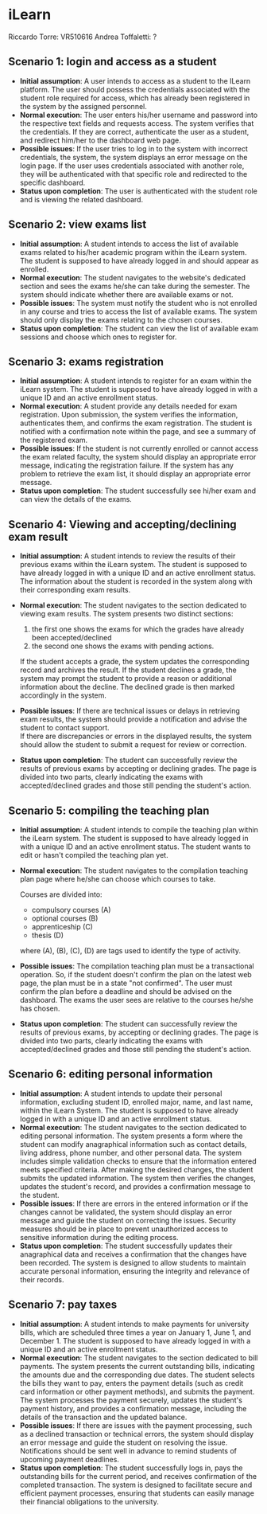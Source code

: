 # iLearn

Riccardo Torre: VR510616
Andrea Toffaletti: ?

## Scenario 1: login and access as a student
- **Initial assumption**: A user intends to access as a student to the ILearn platform. The user should possess the credentials associated with the student role required for access, which has already been registered in the system by the assigned personnel.
- **Normal execution**: The user enters his/her username and password into the respective text fields and requests access. The system verifies that the credentials. If they are correct, authenticate the user as a student, and redirect him/her to the dashboard web page.
- **Possible issues**: If the user tries to log in to the system with incorrect credentials, the system, the system displays an error message on the login page.  If the user uses credentials associated with another role, they will be authenticated with that specific role and redirected to the specific dashboard.
- **Status upon completion**: The user is authenticated with the student role and is viewing the related dashboard.
## Scenario 2: view exams list
- **Initial assumption**: A student intends to access the list of available exams related to his/her academic program within the iLearn system. The student is supposed to have already logged in and should appear as enrolled.
- **Normal execution**: The student navigates to the website's dedicated section and sees the exams he/she can take during the semester.  The system should indicate whether there are available exams or not.
- **Possible issues**: The system must notify the student who is not enrolled in any course and tries to access the list of available exams. The system should only display the exams relating to the chosen courses.
- **Status upon completion**: The student can view the list of available exam sessions and choose which ones to register for.
## Scenario 3: exams registration
- **Initial assumption**: A student intends to register for an exam within the iLearn system.  The student is supposed to have already logged in with a unique ID and an active enrollment status.
- **Normal execution**: A student provide any details needed for exam registration.  Upon submission, the system verifies the information, authenticates them, and confirms the exam registration.  The student is notified with a confirmation note within the page, and see a summary of the registered exam.
- **Possible issues**: If the student is not currently enrolled or cannot access the exam related faculty, the system should display an appropriate error message, indicating the registration failure. If the system has any problem to retrieve the exam list, it should display an appropriate error message.
- **Status upon completion**: The student successfully see hi/her exam and can view the details of the exams.
## Scenario 4: Viewing and accepting/declining exam result
- **Initial assumption**:  A student intends to review the results of their previous exams within the iLearn system. The student is supposed to have already logged in with a unique ID and an active enrollment status. The information about the student is recorded in the system along with their corresponding exam results.
- **Normal execution**: The student navigates to the section dedicated to viewing exam results. The system presents two distinct sections:  
	1. the first one shows the exams for which the grades have already been accepted/declined  
	2. the second one shows the exams with pending actions.  

	If the student accepts a grade, the system updates the corresponding record and archives the result. If the student declines a grade, the system may prompt the student to provide a reason or additional information about the decline. The declined grade is then marked accordingly in the system.
- **Possible issues**: If there are technical issues or delays in retrieving exam results, the system should provide a notification and advise the student to contact support.  
If there are discrepancies or errors in the displayed results, the system should allow the student to submit a request for review or correction.
- **Status upon completion**: The student can successfully review the results of previous exams by accepting or declining grades. The page is divided into two parts, clearly indicating the exams with accepted/declined grades and those still pending the student's action.
## Scenario 5: compiling the teaching plan
- **Initial assumption**: A student intends to compile the teaching plan within the iLearn system. The student is supposed to have already logged in with a unique ID and an active enrollment status. The student wants to edit or hasn't compiled the teaching plan yet.
- **Normal execution**: The student navigates to the compilation teaching plan page where he/she can choose which courses to take.

	Courses are divided into:

	-   compulsory courses (A)
	-   optional courses (B)
	-   apprenticeship (C)
	-   thesis (D)

	where (A), (B), (C), (D) are tags used to identify the type of activity.
- **Possible issues**: The compilation teaching plan must be a transactional operation. So, if the student doesn't confirm the plan on the latest web page, the plan must be in a state "not confirmed". The user must confirm the plan before a deadline and should be advised on the dashboard. The exams the user sees are relative to the courses he/she has chosen.
- **Status upon completion**: The student can successfully review the results of previous exams, by accepting or declining grades. The page is divided into two parts, clearly indicating the exams with accepted/declined grades and those still pending the student's action.
## Scenario 6: editing personal information
- **Initial assumption**: A student intends to update their personal information, excluding student ID, enrolled major, name, and last name, within the iLearn System. The student is supposed to have already logged in with a unique ID and an active enrollment status.
- **Normal execution**: The student navigates to the section dedicated to editing personal information. The system presents a form where the student can modify anagraphical information such as contact details, living address, phone number, and other personal data. The system includes simple validation checks to ensure that the information entered meets specified criteria. After making the desired changes, the student submits the updated information. The system then verifies the changes, updates the student's record, and provides a confirmation message to the student.
- **Possible issues**: If there are errors in the entered information or if the changes cannot be validated, the system should display an error message and guide the student on correcting the issues. Security measures should be in place to prevent unauthorized access to sensitive information during the editing process.
- **Status upon completion**: The student successfully updates their anagraphical data and receives a confirmation that the changes have been recorded. The system is designed to allow students to maintain accurate personal information, ensuring the integrity and relevance of their records.
## Scenario 7: pay taxes
- **Initial assumption**: A student intends to make payments for university bills, which are scheduled three times a year on January 1, June 1, and December 1. The student is supposed to have already logged in with a unique ID and an active enrollment status.
- **Normal execution**: The student navigates to the section dedicated to bill payments. The system presents the current outstanding bills, indicating the amounts due and the corresponding due dates. The student selects the bills they want to pay, enters the payment details (such as credit card information or other payment methods), and submits the payment. The system processes the payment securely, updates the student's payment history, and provides a confirmation message, including the details of the transaction and the updated balance.
- **Possible issues**: If there are issues with the payment processing, such as a declined transaction or technical errors, the system should display an error message and guide the student on resolving the issue. Notifications should be sent well in advance to remind students of upcoming payment deadlines.
- **Status upon completion**: The student successfully logs in, pays the outstanding bills for the current period, and receives confirmation of the completed transaction. The system is designed to facilitate secure and efficient payment processes, ensuring that students can easily manage their financial obligations to the university.

